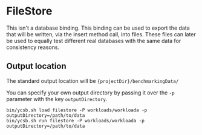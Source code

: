 # FileStore

This isn't a database binding.
This binding can be used to export the data that will be written, via the insert method call, into files.
These files can later be used to equally test different real databases with the same data for consistency reasons.

## Output location

The standard output location will be `{projectDir}/benchmarkingData/`

You can specify your own output directory by passing it over the `-p` parameter with the key `outputDirectory`.

```
bin/ycsb.sh load filestore -P workloads/workloada -p outputDirectory=/path/to/data
bin/ycsb.sh run filestore -P workloads/workloada -p outputDirectory=/path/to/data
```